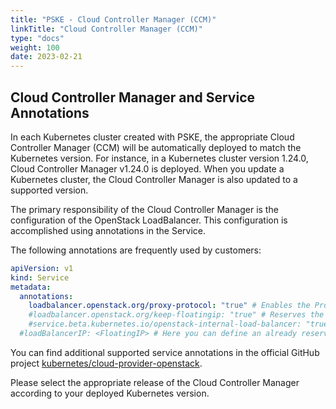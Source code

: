 ```yaml
---
title: "PSKE - Cloud Controller Manager (CCM)"
linkTitle: "Cloud Controller Manager (CCM)"
type: "docs"
weight: 100
date: 2023-02-21
---
```


## Cloud Controller Manager and Service Annotations

In each Kubernetes cluster created with PSKE, the appropriate Cloud Controller Manager (CCM) will be automatically deployed to match the Kubernetes version. For instance, in a Kubernetes cluster version 1.24.0, Cloud Controller Manager v1.24.0 is deployed. When you update a Kubernetes cluster, the Cloud Controller Manager is also updated to a supported version.

The primary responsibility of the Cloud Controller Manager is the configuration of the OpenStack LoadBalancer. This configuration is accomplished using annotations in the Service.

The following annotations are frequently used by customers:

```yaml
apiVersion: v1
kind: Service
metadata:
  annotations:
    loadbalancer.openstack.org/proxy-protocol: "true" # Enables the Proxy Protocol in the OpenStack LoadBalancer
    #loadbalancer.openstack.org/keep-floatingip: "true" # Reserves the FloatingIP in OpenStack, even after deleting the Helm chart
    #service.beta.kubernetes.io/openstack-internal-load-balancer: "true" # Creates a LoadBalancer in OpenStack without FloatingIP
  #loadBalancerIP: <FloatingIP> # Here you can define an already reserved FloatingIP. When "openstack-internal-load-balancer" is true, this will define the private IPv4 address of the OpenStack LoadBalancer.
```

You can find additional supported service annotations in the official GitHub project [kubernetes/cloud-provider-openstack](https://github.com/kubernetes/cloud-provider-openstack). 

Please select the appropriate release of the Cloud Controller Manager according to your deployed Kubernetes version.
